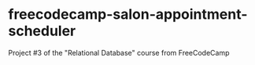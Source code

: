 # freecodecamp-salon-appointment-scheduler
Project #3 of the "Relational Database" course from FreeCodeCamp
